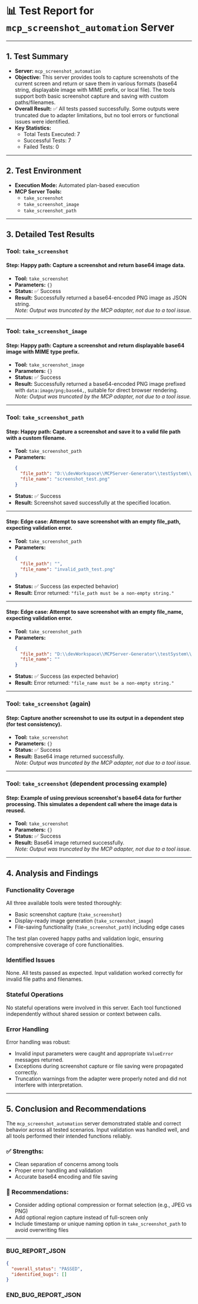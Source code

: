 # 📊 Test Report for `mcp_screenshot_automation` Server

---

## 1. Test Summary

- **Server:** `mcp_screenshot_automation`
- **Objective:** This server provides tools to capture screenshots of the current screen and return or save them in various formats (base64 string, displayable image with MIME prefix, or local file). The tools support both basic screenshot capture and saving with custom paths/filenames.
- **Overall Result:** ✅ All tests passed successfully. Some outputs were truncated due to adapter limitations, but no tool errors or functional issues were identified.
- **Key Statistics:**
  - Total Tests Executed: 7
  - Successful Tests: 7
  - Failed Tests: 0

---

## 2. Test Environment

- **Execution Mode:** Automated plan-based execution
- **MCP Server Tools:**
  - `take_screenshot`
  - `take_screenshot_image`
  - `take_screenshot_path`

---

## 3. Detailed Test Results

### Tool: `take_screenshot`

#### Step: Happy path: Capture a screenshot and return base64 image data.
- **Tool:** `take_screenshot`
- **Parameters:** `{}`  
- **Status:** ✅ Success  
- **Result:** Successfully returned a base64-encoded PNG image as JSON string.  
  _Note: Output was truncated by the MCP adapter, not due to a tool issue._

---

### Tool: `take_screenshot_image`

#### Step: Happy path: Capture a screenshot and return displayable base64 image with MIME type prefix.
- **Tool:** `take_screenshot_image`
- **Parameters:** `{}`  
- **Status:** ✅ Success  
- **Result:** Successfully returned a base64-encoded PNG image prefixed with `data:image/png;base64,`, suitable for direct browser rendering.  
  _Note: Output was truncated by the MCP adapter, not due to a tool issue._

---

### Tool: `take_screenshot_path`

#### Step: Happy path: Capture a screenshot and save it to a valid file path with a custom filename.
- **Tool:** `take_screenshot_path`
- **Parameters:**  
  ```json
  {
    "file_path": "D:\\devWorkspace\\MCPServer-Generator\\testSystem\\output",
    "file_name": "screenshot_test.png"
  }
  ```
- **Status:** ✅ Success  
- **Result:** Screenshot saved successfully at the specified location.

---

#### Step: Edge case: Attempt to save screenshot with an empty file_path, expecting validation error.
- **Tool:** `take_screenshot_path`
- **Parameters:**  
  ```json
  {
    "file_path": "",
    "file_name": "invalid_path_test.png"
  }
  ```
- **Status:** ✅ Success (as expected behavior)  
- **Result:** Error returned: `"file_path must be a non-empty string."`

---

#### Step: Edge case: Attempt to save screenshot with an empty file_name, expecting validation error.
- **Tool:** `take_screenshot_path`
- **Parameters:**  
  ```json
  {
    "file_path": "D:\\devWorkspace\\MCPServer-Generator\\testSystem\\output",
    "file_name": ""
  }
  ```
- **Status:** ✅ Success (as expected behavior)  
- **Result:** Error returned: `"file_name must be a non-empty string."`

---

### Tool: `take_screenshot` (again)

#### Step: Capture another screenshot to use its output in a dependent step (for test consistency).
- **Tool:** `take_screenshot`
- **Parameters:** `{}`  
- **Status:** ✅ Success  
- **Result:** Base64 image returned successfully.  
  _Note: Output was truncated by the MCP adapter, not due to a tool issue._

---

### Tool: `take_screenshot` (dependent processing example)

#### Step: Example of using previous screenshot's base64 data for further processing. This simulates a dependent call where the image data is reused.
- **Tool:** `take_screenshot`
- **Parameters:** `{}`  
- **Status:** ✅ Success  
- **Result:** Base64 image returned successfully.  
  _Note: Output was truncated by the MCP adapter, not due to a tool issue._

---

## 4. Analysis and Findings

### Functionality Coverage
All three available tools were tested thoroughly:
- Basic screenshot capture (`take_screenshot`)
- Display-ready image generation (`take_screenshot_image`)
- File-saving functionality (`take_screenshot_path`) including edge cases

The test plan covered happy paths and validation logic, ensuring comprehensive coverage of core functionalities.

### Identified Issues
None. All tests passed as expected. Input validation worked correctly for invalid file paths and filenames.

### Stateful Operations
No stateful operations were involved in this server. Each tool functioned independently without shared session or context between calls.

### Error Handling
Error handling was robust:
- Invalid input parameters were caught and appropriate `ValueError` messages returned.
- Exceptions during screenshot capture or file saving were propagated correctly.
- Truncation warnings from the adapter were properly noted and did not interfere with interpretation.

---

## 5. Conclusion and Recommendations

The `mcp_screenshot_automation` server demonstrated stable and correct behavior across all tested scenarios. Input validation was handled well, and all tools performed their intended functions reliably.

### ✅ Strengths:
- Clean separation of concerns among tools
- Proper error handling and validation
- Accurate base64 encoding and file saving

### 🔧 Recommendations:
- Consider adding optional compression or format selection (e.g., JPEG vs PNG)
- Add optional region capture instead of full-screen only
- Include timestamp or unique naming option in `take_screenshot_path` to avoid overwriting files

---

### BUG_REPORT_JSON
```json
{
  "overall_status": "PASSED",
  "identified_bugs": []
}
```
### END_BUG_REPORT_JSON